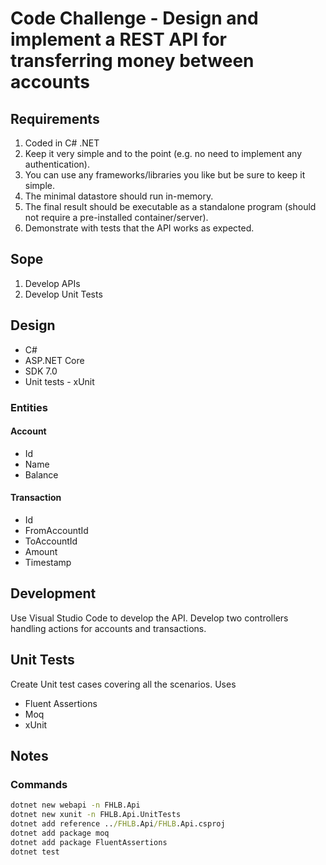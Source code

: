 # Code Challenge - Design and implement a REST API for transferring money between accounts

## Requirements

1. Coded in C# .NET
2. Keep it very simple and to the point (e.g. no need to implement any authentication).
3. You can use any frameworks/libraries you like but be sure to keep it simple.
4. The minimal datastore should run in-memory.
5. The final result should be executable as a standalone program (should not require a pre-installed container/server).
6. Demonstrate with tests that the API works as expected.

## Sope

1. Develop APIs
2. Develop Unit Tests

## Design

- C#
- ASP.NET Core
- SDK 7.0
- Unit tests - xUnit



### Entities

#### Account

- Id
- Name
- Balance

#### Transaction

- Id
- FromAccountId
- ToAccountId
- Amount
- Timestamp

## Development

Use Visual Studio Code to develop the API.
Develop two controllers handling actions for accounts and transactions.

## Unit Tests

Create Unit test cases covering all the scenarios.
Uses
- Fluent Assertions
- Moq
- xUnit
## Notes

### Commands

```cmd
dotnet new webapi -n FHLB.Api
dotnet new xunit -n FHLB.Api.UnitTests
dotnet add reference ../FHLB.Api/FHLB.Api.csproj
dotnet add package moq
dotnet add package FluentAssertions
dotnet test
```
